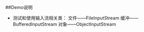 ##Demo说明
* 测试和使用输入流相关类：
    文件——FileInputStream
    缓冲——BufferedInputStream
    对象——ObjectInputStream